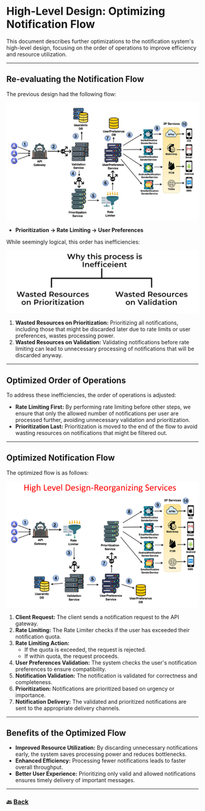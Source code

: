 # **High-Level Design: Optimizing Notification Flow**

This document describes further optimizations to the notification system's high-level design, focusing on the order of operations to improve efficiency and resource utilization.

---

## **Re-evaluating the Notification Flow**

The previous design had the following flow:

![20.png](img/20.png)

* **Prioritization \-\> Rate Limiting \-\> User Preferences**

While seemingly logical, this order has inefficiencies:

![21.png](img/21.png)

1. **Wasted Resources on Prioritization:** Prioritizing all notifications, including those that might be discarded later due to rate limits or user preferences, wastes processing power.  
2. **Wasted Resources on Validation:** Validating notifications before rate limiting can lead to unnecessary processing of notifications that will be discarded anyway.

---

## **Optimized Order of Operations**

To address these inefficiencies, the order of operations is adjusted:

* **Rate Limiting First:** By performing rate limiting before other steps, we ensure that only the allowed number of notifications per user are processed further, avoiding unnecessary validation and prioritization.  
* **Prioritization Last:** Prioritization is moved to the end of the flow to avoid wasting resources on notifications that might be filtered out.

---

## **Optimized Notification Flow**

The optimized flow is as follows:

![22.png](img/22.png)

1. **Client Request:** The client sends a notification request to the API gateway.  
2. **Rate Limiting:** The Rate Limiter checks if the user has exceeded their notification quota.  
3. **Rate Limiting Action:**  
   * If the quota is exceeded, the request is rejected.  
   * If within quota, the request proceeds.  
4. **User Preferences Validation:** The system checks the user's notification preferences to ensure compatibility.  
5. **Notification Validation:** The notification is validated for correctness and completeness.  
6. **Prioritization:** Notifications are prioritized based on urgency or importance.  
7. **Notification Delivery:** The validated and prioritized notifications are sent to the appropriate delivery channels.

---

## **Benefits of the Optimized Flow**

* **Improved Resource Utilization:** By discarding unnecessary notifications early, the system saves processing power and reduces bottlenecks.  
* **Enhanced Efficiency:** Processing fewer notifications leads to faster overall throughput.  
* **Better User Experience:** Prioritizing only valid and allowed notifications ensures timely delivery of important messages.


---

### 🔙 [Back](../README.md)
